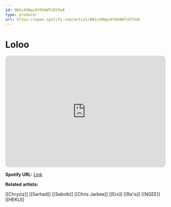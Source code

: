 ```yaml
---
id: 0W1c4OWgs9YOVAWTcDY5e8
type: producer
url: https://open.spotify.com/artist/0W1c4OWgs9YOVAWTcDY5e8
---
```

# Loloo

<iframe style="border-radius:12px" src="https://open.spotify.com/embed/artist/0W1c4OWgs9YOVAWTcDY5e8" width="100%" height="352" frameBorder="0" allowfullscreen="" allow="autoplay; clipboard-write; encrypted-media; fullscreen; picture-in-picture" loading="lazy"></iframe>

**Spotify URL:** [Link](https://open.spotify.com/artist/0W1c4OWgs9YOVAWTcDY5e8)

**Related artists:**

[[Chryziz]]
[[Sarhad]]
[[Sebolb]]
[[Chris Jarbee]]
[[Erx]]
[[Ra'is]]
[[NGEE]]
[[HEKU]]
